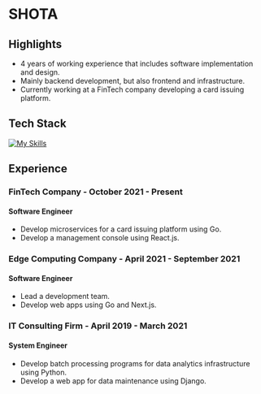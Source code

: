 # SHOTA

## Highlights
- 4 years of working experience that includes software implementation and design.
- Mainly backend development, but also frontend and infrastructure.
- Currently working at a FinTech company developing a card issuing platform.


## Tech Stack

[![My Skills](https://skillicons.dev/icons?i=go,ts,py,react,next,aws)](https://skillicons.dev)


## Experience

### FinTech Company - October 2021 - Present

#### Software Engineer
- Develop microservices for a card issuing platform using Go.
- Develop a management console using React.js.


### Edge Computing Company - April 2021 - September 2021

#### Software Engineer
- Lead a development team.
- Develop web apps using Go and Next.js.


### IT Consulting Firm - April 2019 - March 2021

#### System Engineer
- Develop batch processing programs for data analytics infrastructure using Python.
- Develop a web app for data maintenance using Django.
